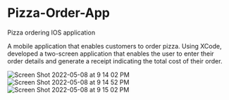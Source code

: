 # Pizza-Order-App
Pizza ordering IOS application

A mobile application that enables customers to order pizza.
Using XCode, developed a two-screen application that enables the user to enter their order details and generate a receipt indicating the total cost of their order.


![Screen Shot 2022-05-08 at 9 14 02 PM](https://user-images.githubusercontent.com/59780645/167327703-ee15203f-f90d-4b11-b68c-17bf09874797.png)
![Screen Shot 2022-05-08 at 9 14 52 PM](https://user-images.githubusercontent.com/59780645/167327868-f2616f09-2994-4642-bc39-3de2b5a74f43.png)
![Screen Shot 2022-05-08 at 9 15 02 PM](https://user-images.githubusercontent.com/59780645/167327873-1501c17b-69b3-4811-9bd7-8c57e3127a23.png)
